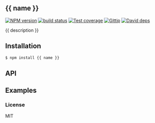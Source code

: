 {{ name }}
---------------

[![NPM version][npm-image]][npm-url]
[![build status][travis-image]][travis-url]
[![Test coverage][coveralls-image]][coveralls-url]
[![Gittip][gittip-image]][gittip-url]
[![David deps][david-image]][david-url]

[npm-image]: https://img.shields.io/npm/v/{{name}}.svg?style=flat
[npm-url]: https://npmjs.org/package/{{name}}
[travis-image]: https://img.shields.io/travis/{{repo}}.svg?style=flat
[travis-url]: https://travis-ci.org/{{repo}}
[coveralls-image]: https://img.shields.io/coveralls/{{repo}}.svg?style=flat
[coveralls-url]: https://coveralls.io/r/{{repo}}?branch=master
[gittip-image]: https://img.shields.io/gittip/{{authorName}}.svg?style=flat
[gittip-url]: https://www.gittip.com/{{authorName}}/
[david-image]: https://img.shields.io/david/{{repo}}.svg?style=flat
[david-url]: https://david-dm.org/{{repo}}

{{ description }}

## Installation

```bash
$ npm install {{ name }}
```

## API

## Examples

### License

MIT

